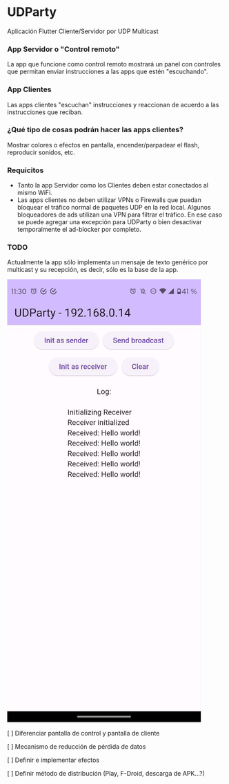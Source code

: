 # UDParty

Aplicación Flutter Cliente/Servidor por UDP Multicast

### App Servidor o "Control remoto"

La app que funcione como control remoto mostrará un panel con controles que permitan enviar instrucciones a las apps que estén "escuchando".

### App Clientes

Las apps clientes "escuchan" instrucciones y reaccionan de acuerdo a las instrucciones que reciban.

### ¿Qué tipo de cosas podrán hacer las apps clientes?

Mostrar colores o efectos en pantalla, encender/parpadear el flash, reproducir sonidos, etc. 

### Requicitos

- Tanto la app Servidor como los Clientes deben estar conectados al mismo WiFi.
- Las apps clientes no deben utilizar VPNs o Firewalls que puedan bloquear el tráfico normal de paquetes UDP en la red local. Algunos bloqueadores de ads utilizan una VPN para filtrar el tráfico. En ese caso se puede agregar una excepción para UDParty o bien desactivar temporalmente el ad-blocker por completo.

### TODO

Actualmente la app sólo implementa un mensaje de texto genérico por multicast y su recepción, es decir, sólo es la base de la app.

![](assets/img/screen.jpg)

[ ] Diferenciar pantalla de control y pantalla de cliente

[ ] Mecanismo de reducción de pérdida de datos

[ ] Definir e implementar efectos

[ ] Definir método de distribución (Play, F-Droid, descarga de APK...?)